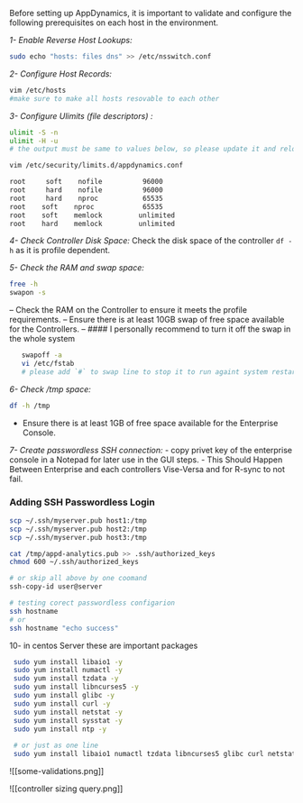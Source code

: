 Before setting up AppDynamics, it is important to validate and configure the following prerequisites on each host in the environment.

*1- Enable Reverse Host Lookups:*
```bash 
sudo echo "hosts: files dns" >> /etc/nsswitch.conf
```

*2- Configure Host Records:*
```bash
vim /etc/hosts
#make sure to make all hosts resovable to each other
``` 

*3- Configure Ulimits (file descriptors) :*
```bash
ulimit -S -n
ulimit -H -u
# the output must be same to values below, so please update it and relogin to your shell
```

```bash
vim /etc/security/limits.d/appdynamics.conf

root     soft    nofile          96000
root     hard    nofile          96000
root     hard	 nproc 		     65535
root    soft 	nproc	         65535 
root    soft    memlock         unlimited
root    hard    memlock         unlimited
```


*4- Check Controller Disk Space:*
   Check the disk space of the controller ```df -h``` as it is profile dependent.

*5- Check the RAM and  swap space:*
   ```bash 
   free -h
   swapon -s
   ```
–  Check the RAM on the Controller to ensure it meets the profile requirements.
–  Ensure there is at least 10GB swap of free space available for the Controllers.
–  #### I personally recommend to turn it off the swap in the whole system
  
```bash
   swapoff -a
   vi /etc/fstab 
   # please add `#` to swap line to stop it to run againt system restart 
```

   
*6- Check /tmp space:*
   ```bash
   df -h /tmp
   ``` 
   - Ensure there is at least 1GB of free space available for the Enterprise Console.
   

   
*7- Create passwordless SSH connection:*
    - copy privet key of the enterprise console in a Notepad for later use in the GUI steps.
    - This Should Happen Between Enterprise and each controllers Vise-Versa and for R-sync to not fail.
    
### Adding SSH Passwordless Login

```bash 
scp ~/.ssh/myserver.pub host1:/tmp
scp ~/.ssh/myserver.pub host2:/tmp
scp ~/.ssh/myserver.pub host3:/tmp

cat /tmp/appd-analytics.pub >> .ssh/authorized_keys
chmod 600 ~/.ssh/authorized_keys

# or skip all above by one coomand
ssh-copy-id user@server 
```



``` bash
# testing corect passwordless configarion
ssh hostname
# or
ssh hostname "echo success"
``` 


10- in centos Server these are important packages
```bash
 sudo yum install libaio1 -y
 sudo yum install numactl -y
 sudo yum install tzdata -y
 sudo yum install libncurses5 -y
 sudo yum install glibc -y
 sudo yum install curl -y
 sudo yum install netstat -y
 sudo yum install sysstat -y
 sudo yum install ntp -y 
 
 # or just as one line
 sudo yum install libaio1 numactl tzdata libncurses5 glibc curl netstat sysstat ntp -y

```
 
![[some-validations.png]]

![[controller sizing query.png]]